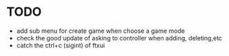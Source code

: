 # TODO

- add sub menu for create game when choose a game mode
- check the good update of asking to controller when adding, deleting,etc
- catch the ctrl+c (sigint) of ftxui
